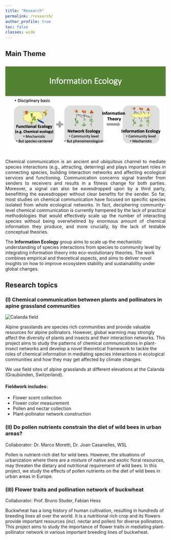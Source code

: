 ```yaml
---
title: "Research"
permalink: /research/
author_profile: true
toc: false
classes: wide
---
```


## Main Theme
![Research](assets/../../assets/images/InfoEcol.jpg)

<p style="text-align: justify">Chemical communication is an ancient and ubiquitous channel to mediate species interactions (e.g., attracting, deterring) and plays important roles in connecting species, building interaction networks and affecting ecological services and functioning. Communication concerns signal transfer from senders to receivers and results in a fitness change for both parties. Moreover, a signal can also be eavesdropped upon by a third party, benefitting the eavesdropper without clear benefits for the sender. So far, most studies on chemical communication have focused on specific species isolated from whole ecological networks. In fact, deciphering community-level chemical communication is currently hampered by the lack of practical methodologies that would effectively scale up the number of interacting species without being overwhelmed by enormous amount of chemical information they produce, and more crucially, by the lack of testable conceptual theories.</p>

The **Information Ecology** group aims to scale up the mechanistic understanding of species interactions from species to community level by integrating information theory into eco-evolutionary theories. The work combines empirical and theoretical aspects, and aims to deliver novel insights on how to improve ecosystem stability and sustainability under global changes.
 

## Research topics
### (I) Chemical communication between plants and pollinators in apine grassland communities
![Calanda field](assets/../../assets/images/Calanda_best_picture.jpg)

Alpine grasslands are species rich communities and provide valuable resources for alpine pollinators. However, global warming may strongly affect the diversity of plants and insects and their interaction networks. This project aims to study the patterns of chemical communications in plant-insect networks and develop a novel theoretical framework to tackle the roles of chemical information in mediating species interactions in ecological communities and how they may get affected by climate changes. 

We use field sites of alpine grasslands at different elevations at the Calanda (Graubünden, Switzerland).  

#### Fieldwork includes: 
- Flower scent collection
- Flower color measurement
- Pollen and nectar collection 
- Plant-pollinator network construction

### (II) Do pollen nutrients constrain the diet of wild bees in urban areas? 
Collaborator: Dr. Marco Moretti, Dr. Joan Casanelles, WSL 

Pollen is nutrient-rich diet for wild bees. However, the situations of urbanization where there are a mixture of native and exotic floral resources, may threaten the dietary and nutritional requirement of wild bees. In this project, we study the effects of pollen nutrients on the diet of wild bees in urban areas in Europe.

### (III) Flower traits and pollination network of buckwheat 
Collaborator: Prof. Bruno Studer, Fabian Hess

Buckwheat has a long history of human cultivation, resulting in hundreds of breeding lines all over the world. It is a nutritional rich crop and its flowers provide important resources (incl. nectar and pollen) for diverse pollinators. This project aims to study the importance of flower traits in mediating plant-pollinator network in various important breeding lines of buckwheat. 





